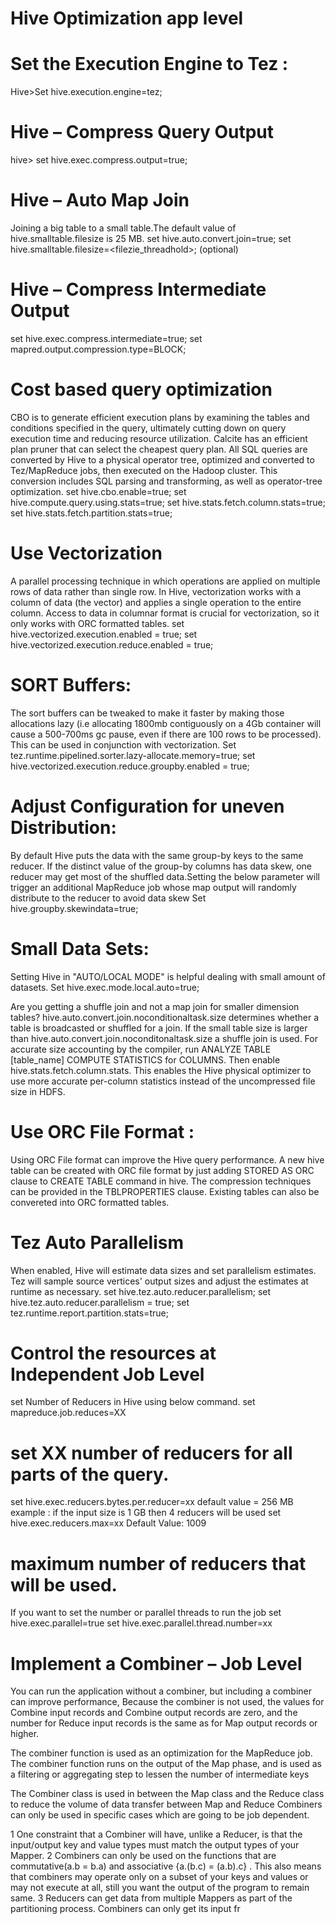 
# Hive Optimization app level

# Set the Execution Engine to Tez :
Hive>Set hive.execution.engine=tez;

# Hive – Compress Query Output
hive> set hive.exec.compress.output=true;

# Hive – Auto Map Join
 Joining a big table to a small table.The default value of hive.smalltable.filesize is 25 MB.
  set hive.auto.convert.join=true;
  set hive.smalltable.filesize=<filezie_threadhold>; (optional)

# Hive – Compress Intermediate Output
  set hive.exec.compress.intermediate=true;
  set mapred.output.compression.type=BLOCK;

# Cost based query optimization
CBO is to generate efficient execution plans by examining the tables and conditions specified in the query, ultimately cutting down on query execution time and reducing resource utilization. Calcite has an efficient plan pruner that can select the cheapest query plan. All SQL queries are converted by Hive to a physical operator tree, optimized and converted to Tez/MapReduce jobs, then executed on the Hadoop cluster. This conversion includes SQL parsing and transforming, as well as operator-tree optimization.
  set hive.cbo.enable=true;
  set hive.compute.query.using.stats=true;
  set hive.stats.fetch.column.stats=true;
  set hive.stats.fetch.partition.stats=true;


# Use Vectorization
A parallel processing technique in which operations are applied on multiple rows of data rather than single row. 
In Hive, vectorization works with a column of data (the vector) and applies a single operation to the entire column.
Access to data in columnar format is crucial for vectorization, so it only works with ORC formatted tables.
  set hive.vectorized.execution.enabled = true;
  set hive.vectorized.execution.reduce.enabled = true;

# SORT Buffers:
The sort buffers can be tweaked to make it faster by making those allocations lazy (i.e allocating 1800mb contiguously on a 4Gb container will cause a 500-700ms gc pause, even if there are 100 rows to be processed). This can be used in conjunction with vectorization.
Set tez.runtime.pipelined.sorter.lazy-allocate.memory=true;
set hive.vectorized.execution.reduce.groupby.enabled = true;

# Adjust Configuration for uneven Distribution:
By default Hive puts the data with the same group-by keys to the same reducer.
If the distinct value of the group-by columns has data skew, one reducer may get most of the shuffled data.Setting the below parameter will trigger an additional MapReduce job whose map output will randomly distribute to the reducer to avoid data skew
Set hive.groupby.skewindata=true;


# Small Data Sets:
Setting Hive in "AUTO/LOCAL MODE" is helpful dealing with small amount of datasets.
Set hive.exec.mode.local.auto=true;

Are you getting a shuffle join and not a map join for smaller dimension tables?
hive.auto.convert.join.noconditionaltask.size determines whether a table is broadcasted or shuffled for a join. If the small table size is larger than hive.auto.convert.join.noconditonaltask.size a shuffle join is used. For accurate size accounting by the compiler, run ANALYZE TABLE [table_name] COMPUTE STATISTICS for COLUMNS. Then enable hive.stats.fetch.column.stats. This enables the Hive physical optimizer to use more accurate per-column statistics instead of the uncompressed file size in HDFS.

# Use ORC File Format :
Using ORC File format can improve the Hive query performance.
A new hive table can be created with ORC file format by just adding STORED AS ORC clause to CREATE TABLE command in hive. The compression techniques can be provided in the TBLPROPERTIES clause.
Existing tables can also be convereted into ORC formatted tables.

# Tez Auto Parallelism
When enabled, Hive will estimate data sizes and set  parallelism estimates. Tez will sample source vertices' output sizes and adjust the estimates at runtime as necessary.
set hive.tez.auto.reducer.parallelism;
set hive.tez.auto.reducer.parallelism = true;
set tez.runtime.report.partition.stats=true;

# Control the resources at Independent Job Level
set Number of Reducers in Hive using below command.
set mapreduce.job.reduces=XX

# set XX number of reducers for all parts of the query.
set hive.exec.reducers.bytes.per.reducer=xx
default value = 256 MB
example : if the input size is 1 GB then 4 reducers will be used
set hive.exec.reducers.max=xx
Default Value: 1009

# maximum number of reducers that will be used.
If you want to set the number or parallel threads to run the job
set hive.exec.parallel=true
set hive.exec.parallel.thread.number=xx

# Implement a Combiner – Job Level
You can run the application without a combiner, but including a combiner can improve performance, Because the combiner is not used, the values for Combine input records and Combine output records are zero, and the number for Reduce input records is the same as for Map output records or higher.

The combiner function is used as an optimization for the MapReduce job. The combiner function runs on the output of the Map phase, and is used as a filtering or aggregating step to lessen the number of intermediate keys

The Combiner class is used in between the Map class and the Reduce class to reduce the volume of data transfer between Map and Reduce
Combiners can only be used in specific cases which are going to be job dependent. 

1 One constraint that a Combiner will have, unlike a Reducer, is that the input/output key and value types must match the output types of your Mapper.
  2 Combiners can only be used on the functions that are commutative(a.b = b.a) and associative {a.(b.c) = (a.b).c} . This also means that combiners may operate only on a subset of your keys and values or may not execute at all, still you want the output of the program to remain same.
  3 Reducers can get data from multiple Mappers as part of the partitioning process. Combiners can only get its input fr
